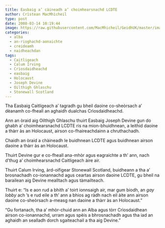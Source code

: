 ```yaml
---
title: Easbaig a’ càineadh a’ choimhearsnachd LCDTE
author: Crìstean MacMhìcheil
type: post
date: 2008-03-14 10:19:44
image: https://raw.githubusercontent.com/MacMhicheil/GeidhUK/master/images/2008-03-14-easbaig-a-caineadh-a-choimhearsnachd-lcdte.jpg
categories:
  - alba
  - an-rioghachd-aonaichte
  - creideamh
  - naidheachdan
tags:
  - Caitligeach
  - Calum Irving
  - Crìosdaidheachd
  - easbaig
  - Holocaust
  - Joseph Devine
  - Oilthigh Ghlaschu
  - Stonewall Scotland
---
```

Tha Easbaig Caitligeach a’ tagradh gu bheil daoine co-sheòrsach a’ dèanamh co-fheall an aghaidh dualchas Crìosdaidheachd.

<!--more-->

Ann an òraid aig Oilthigh Ghlaschu thuirt Easbaig Joseph Devine gun do ghabh a’ choimhearsnachd LCDTE ris na mion-bhuidhnean, a leithid daoine a thàrr às an Holocaust, airson co-fhaireachdainn a chruthachadh.

Chaidh an òraid a chàineadh le buidhnean LCDTE agus buidhnean airson daoine a thàrr às an Holocaust.

Thuirt Devine gur e co-fheall ana-mhòr agus eagraichte a th’ ann, nach d’thug a’ choimhearsnachd Caitligeach àire air.

Thuirt Calum Irving, àrd-oifigear Stonewall Scotland, buidheann a tha a’ brosnachadh co-ionannachd agus ceartas airson daoine LCDTE, gu bheil na barailean aig Devine mealltach agus tàmailteach.

Thuirt e: “Is e aon rud a bhith a’ toirt ionnsaigh air, mar gum biodh, an _gay lobby_ ach ’s e rud eile a th’ ann a bhios ag ràdh nach eil àite ann airson daoine co-sheòrsach a-measg nan daoine a thàrr às an Holocaust.”

“Gu fortanach, tha a’ mhòr-chuid ann an Alba agus tòrr Crìosdaidhean airson co-ionannachd, urram agus spèis a bhrosnachadh agus tha iad an aghaidh an sealladh dorch sgaiteachail a tha aig Devine.”
